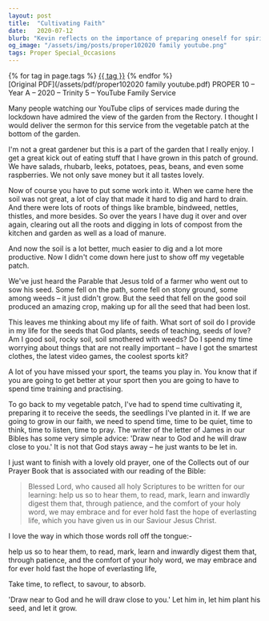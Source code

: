 ```yaml
---
layout: post
title:  "Cultivating Faith"
date:   2020-07-12
blurb: "Kevin reflects on the importance of preparing oneself for spiritual growth, likening it to cultivating a vegetable patch. He emphasizes the need for personal effort in nurturing one's faith, drawing parallels between gardening and spiritual practices. The sermon encourages listeners to be receptive to God's teachings and to invest time in prayer and reflection to foster a deeper connection with the divine."
og_image: "/assets/img/posts/proper102020 family youtube.png"
tags: Proper Special_Occasions
---    
```

<div class="tag-pills">
    {% for tag in page.tags %}
    <a href="{{ site.baseurl }}/tag/{{ tag | slugify }}" class="tag-pill">{{ tag }}</a>
    {% endfor %}
</div>
[Original PDF](/assets/pdf/proper102020 family youtube.pdf)
PROPER 10 – Year A – 2020 – Trinity 5 – YouTube Family Service

Many people watching our YouTube clips of services made during the lockdown have admired the view of the garden from the Rectory. I thought I would deliver the sermon for this service from the vegetable patch at the bottom of the garden.

I'm not a great gardener but this is a part of the garden that I really enjoy. I get a great kick out of eating stuff that I have grown in this patch of ground. We have salads, rhubarb, leeks, potatoes, peas, beans, and even some raspberries. We not only save money but it all tastes lovely.

Now of course you have to put some work into it. When we came here the soil was not great, a lot of clay that made it hard to dig and hard to drain. And there were lots of roots of things like bramble, bindweed, nettles, thistles, and more besides. So over the years I have dug it over and over again, clearing out all the roots and digging in lots of compost from the kitchen and garden as well as a load of manure.

And now the soil is a lot better, much easier to dig and a lot more productive. Now I didn't come down here just to show off my vegetable patch.

We've just heard the Parable that Jesus told of a farmer who went out to sow his seed. Some fell on the path, some fell on stony ground, some among weeds – it just didn't grow. But the seed that fell on the good soil produced an amazing crop, making up for all the seed that had been lost.

This leaves me thinking about my life of faith. What sort of soil do I provide in my life for the seeds that God plants, seeds of teaching, seeds of love? Am I good soil, rocky soil, soil smothered with weeds? Do I spend my time worrying about things that are not really important – have I got the smartest clothes, the latest video games, the coolest sports kit?

A lot of you have missed your sport, the teams you play in. You know that if you are going to get better at your sport then you are going to have to spend time training and practising.

To go back to my vegetable patch, I've had to spend time cultivating it, preparing it to receive the seeds, the seedlings I've planted in it. If we are going to grow in our faith, we need to spend time, time to be quiet, time to think, time to listen, time to pray. The writer of the letter of James in our Bibles has some very simple advice: 'Draw near to God and he will draw close to you.' It is not that God stays away – he just wants to be let in.

I just want to finish with a lovely old prayer, one of the Collects out of our Prayer Book that is associated with our reading of the Bible:

> Blessed Lord,
> who caused all holy Scriptures to be written for our learning:
> help us so to hear them,
> to read, mark, learn and inwardly digest them
> that, through patience, and the comfort of your holy word,
> we may embrace and for ever hold fast
> the hope of everlasting life,
> which you have given us in our Saviour Jesus Christ.

I love the way in which those words roll off the tongue:-

help us so to hear them,
to read, mark, learn and inwardly digest them
that, through patience, and the comfort of your holy word,
we may embrace and for ever hold fast
the hope of everlasting life,

Take time, to reflect, to savour, to absorb.

'Draw near to God and he will draw close to you.' Let him in, let him plant his seed, and let it grow.
